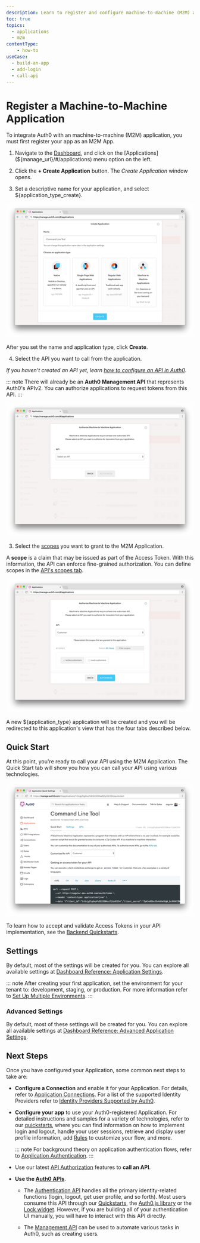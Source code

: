 ```yaml
---
description: Learn to register and configure machine-to-machine (M2M) apps using the Auth0 Dashboard.
toc: true
topics:
  - applications
  - m2m
contentType: 
    - how-to
useCase:
  - build-an-app
  - add-login
  - call-api
---
```

# Register a Machine-to-Machine Application

To integrate Auth0 with an machine-to-machine (M2M) application, you must first register your app as an M2M App.

1. Navigate to the [Dashboard](${manage_url}), and click on the [Applications](${manage_url}/#/applications) menu option on the left. 

2. Click the **+ Create Application** button. The *Create Application* window opens. 

3. Set a descriptive name for your application, and select ${application_type_create}.

![Create an Application](/media/articles/applications/m2m-create.png)

After you set the name and application type, click **Create**.

4. Select the API you want to call from the application.

*If you haven't created an API yet, learn [how to configure an API in Auth0](/apis#how-to-configure-an-api-in-auth0).*

::: note
There will already be an **Auth0 Management API** that represents Auth0's APIv2. You can authorize applications to request tokens from this API.
:::

![Select an API](/media/articles/applications/m2m-select-api.png)

3. Select the [scopes](/scopes/current/api-scopes) you want to grant to the M2M Application.

A **scope** is a claim that may be issued as part of the Access Token. With this information, the API can enforce fine-grained authorization. You can define scopes in the [API's scopes tab](/scopes/current#define-scopes-using-the-dashboard).

![Select Scopes](/media/articles/applications/m2m-select-scopes.png)

A new ${application_type} application will be created and you will be redirected to this application's view that has the four tabs described below.

## Quick Start

At this point, you're ready to call your API using the M2M Application. The Quick Start tab will show you how you can call your API using various technologies.

![M2M Quickstarts](/media/articles/applications/m2m-quickstart.png)

To learn how to accept and validate Access Tokens in your API implementation, see the [Backend Quickstarts](/quickstart/backend).

## Settings

By default, most of the settings will be created for you. You can explore all available settings at [Dashboard Reference: Application Settings](/reference/dashboard/settings-applications). 

::: note
After creating your first application, set the environment for your tenant to: development, staging, or production. For more information refer to [Set Up Multiple Environments](/dev-lifecycle/setting-up-env#set-the-environment).
:::

### Advanced Settings

By default, most of these settings will be created for you. You can explore all available settings at [Dashboard Reference: Advanced Application Settings](/reference/dashboard/settings-applications-advanced). 

## Next Steps

Once you have configured your Application, some common next steps to take are:

- **Configure a Connection** and enable it for your Application. For details, refer to [Application Connections](/applications/connections). For a list of the supported Identity Providers refer to [Identity Providers Supported by Auth0](/identityproviders).

- **Configure your app** to use your Auth0-registered Application. For detailed instructions and samples for a variety of technologies, refer to our [quickstarts](/quickstarts), where you can find information on how to implement login and logout, handle your user sessions, retrieve and display user profile information, add [Rules](/rules) to customize your flow, and more.

  ::: note
  For background theory on application authentication flows, refer to [Application Authentication](/application-auth).
  :::

- Use our latest [API Authorization](/api-auth) features to **call an API**.

- **Use the [Auth0 APIs](/api/info)**.

  - The [Authentication API](/api/authentication) handles all the primary identity-related functions (login, logout, get user profile, and so forth). Most users consume this API through our [Quickstarts](/quickstarts), the [Auth0.js library](/libraries/auth0js) or the [Lock widget](/libraries/lock). However, if you are building all of your authentication UI manually, you will have to interact with this API directly.

  - The [Management API](/api/management/v2) can be used to automate various tasks in Auth0, such as creating users.
